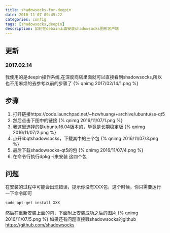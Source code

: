 ```yaml
---
title: shadowsocks-for-deepin
date: 2016-11-07 09:45:22
categories: config
tags: [shadowsocks,deepin]
description: 如何在debain上面安装shadowsocks图形客户端
---
```

## 更新
### 2017.02.14
我使用的是deepin操作系统,在深度商店里面就可以直接看到shadowsocks,所以也不用麻烦的去参考以前的步骤了
{% qnimg 2017/02/14/1.png %}
## 步骤
1. 打开链接https://code.launchpad.net/~hzwhuang/+archive/ubuntu/ss-qt5
2. 然后点击下图中的链接
{% qnimg 2016/11/07/1.png %}
3. 我这里选择的是ubuntu16.04版本的，毕竟是长期稳定版
{% qnimg 2016/11/07/2.png %}
4. 点开libqtshadowsocks，下载其中的三个包
{% qnimg 2016/11/07/3.png %}
5. 最后下载shadowsocks-qt5的包
{% qnimg 2016/11/07/4.png %}
6. 在命令行执行dpkg -i来安装 这四个包

## 问题
在安装的过程中可能会出现错误，提示你没有XXX包，这个时候，你只需要运行一下命令即可
```shell
sudo apt-get install XXX
```
然后在重新安装上面的包，下面附上安装成功之后的图片
{% qnimg 2016/11/07/5.png %}
如果还有问题直接戳shadowsocks的github
https://github.com/shadowsocks

